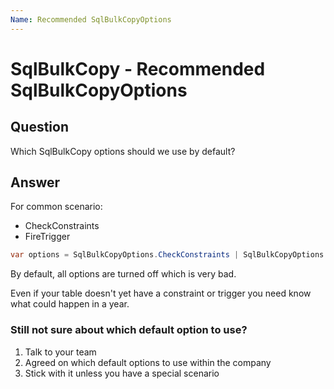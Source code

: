 ```yaml
---
Name: Recommended SqlBulkCopyOptions
---
```


# SqlBulkCopy - Recommended SqlBulkCopyOptions

## Question

Which SqlBulkCopy options should we use by default?

## Answer

For common scenario:

- CheckConstraints
- FireTrigger


```csharp
var options = SqlBulkCopyOptions.CheckConstraints | SqlBulkCopyOptions.FireTriggers | SqlBulkCopyOptions.TableLock;
```

By default, all options are turned off which is very bad.

Even if your table doesn't yet have a constraint or trigger you need know what could happen in a year.

### Still not sure about which default option to use?

1. Talk to your team
2. Agreed on which default options to use within the company
3. Stick with it unless you have a special scenario